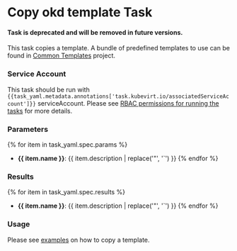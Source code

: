 # Copy okd template Task

#### Task is deprecated and will be removed in future versions.

This task copies a template.
A bundle of predefined templates to use can be found in [Common Templates](https://github.com/kubevirt/common-templates) project.

### Service Account

This task should be run with `{{task_yaml.metadata.annotations['task.kubevirt.io/associatedServiceAccount']}}` serviceAccount.
Please see [RBAC permissions for running the tasks](../../docs/tasks-rbac-permissions.md) for more details.

### Parameters

{% for item in task_yaml.spec.params %}
- **{{ item.name }}**: {{ item.description | replace('"', '`') }}
{% endfor %}

### Results

{% for item in task_yaml.spec.results %}
- **{{ item.name }}**: {{ item.description | replace('"', '`') }}
{% endfor %}

### Usage

Please see [examples](examples) on how to copy a template.
